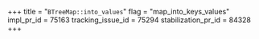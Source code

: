 +++
title = "`BTreeMap::into_values`"
flag = "map_into_keys_values"
impl_pr_id = 75163
tracking_issue_id = 75294
stabilization_pr_id = 84328
+++
